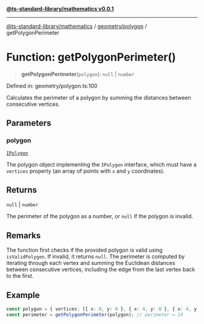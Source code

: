 [**@ts-standard-library/mathematics v0.0.1**](../../../README.md)

***

[@ts-standard-library/mathematics](../../../README.md) / [geometry/polygon](../README.md) / getPolygonPerimeter

# Function: getPolygonPerimeter()

> **getPolygonPerimeter**(`polygon`): `null` \| `number`

Defined in: geometry/polygon.ts:100

Calculates the perimeter of a polygon by summing the distances between consecutive vertices.

## Parameters

### polygon

[`IPolygon`](../interfaces/IPolygon.md)

The polygon object implementing the `IPolygon` interface, which must have a `vertices` property (an array of points with `x` and `y` coordinates).

## Returns

`null` \| `number`

The perimeter of the polygon as a number, or `null` if the polygon is invalid.

## Remarks

The function first checks if the provided polygon is valid using `isValidPolygon`. If invalid, it returns `null`.
The perimeter is computed by iterating through each vertex and summing the Euclidean distances between consecutive vertices, including the edge from the last vertex back to the first.

## Example

```typescript
const polygon = { vertices: [{ x: 0, y: 0 }, { x: 4, y: 0 }, { x: 4, y: 3 }] };
const perimeter = getPolygonPerimeter(polygon); // perimeter = 14
```
